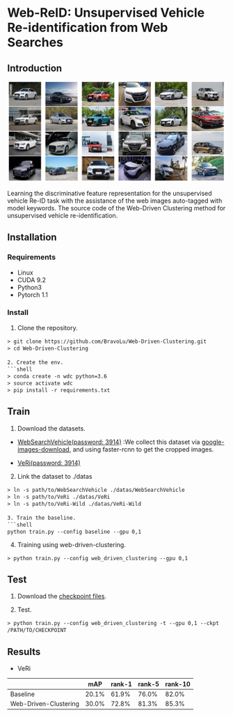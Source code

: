 # Web-ReID: Unsupervised Vehicle Re-identification from Web Searches 

## Introduction 
![pic](images/intro.jpg)

Learning the discriminative feature representation for the unsupervised vehicle Re-ID task with the assistance of the web images auto-tagged with model keywords. The source code of the Web-Driven Clustering method for unsupervised vehicle re-identification.

## Installation 

### Requirements 

* Linux 
* CUDA 9.2 
* Python3
* Pytorch 1.1 

### Install 

1. Clone the repository.
```shell 
> git clone https://github.com/BravoLu/Web-Driven-Clustering.git 
> cd Web-Driven-Clustering

2. Create the env. 
​```shell
> conda create -n wdc python=3.6
> source activate wdc 
> pip install -r requirements.txt 
```

## Train 
1. Download the datasets.
* [WebSearchVehicle(password: 3914)](https://pan.baidu.com/s/139eYU9tsp-0uVq8ojhKLdw) :We collect this dataset via [google-images-download](https://github.com/hardikvasa/google-images-download), and using faster-rcnn to get the cropped images.  

* [VeRi(password: 3914)](https://pan.baidu.com/s/1UDpV1pD5mN6g2hMLmVkZoA)

2. Link the dataset to ./datas
```shell
> ln -s path/to/WebSearchVehicle ./datas/WebSearchVehicle
> ln -s path/to/VeRi ./datas/VeRi
> ln -s path/to/VeRi-Wild ./datas/VeRi-Wild

3. Train the baseline.
​```shell
python train.py --config baseline --gpu 0,1
```

4. Training using web-driven-clustering.
```shell
> python train.py --config web_driven_clustering --gpu 0,1 
```
## Test 
1. Download the [checkpoint files](). 

2. Test.
```shell
> python train.py --config web_driven_clustering -t --gpu 0,1 --ckpt /PATH/TO/CHECKPOINT
```

## Results 

* VeRi

|                       | mAP   | rank-1 | rank-5 | rank-10 |
| --------------------- | ----- | ------ | ------ | ------- |
| Baseline              | 20.1% | 61.9%  | 76.0%  | 82.0%   |
| Web-Driven-Clustering | 30.0% | 72.8%  | 81.3%  | 85.3%   |

